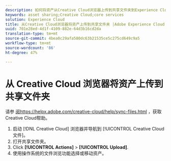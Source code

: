 ```yaml
---
description: 如何将资产从Creative Cloud浏览器上传到共享文件夹到Experience Cloud。
keywords: asset sharing;Creative Cloud;core services
solution: Experience Cloud
title: 从Creative Cloud浏览器将资产上传到共享文件夹 |Adobe Experience Cloud
uuid: 701e28ed-4d1f-4109-882e-64d3b16cd2da
translation-type: tm+mt
source-git-commit: 4bea0c29afa580dc63b21535ce5c275cd649c9a5
workflow-type: tm+mt
source-wordcount: '86'
ht-degree: 47%

---
```



# 从 Creative Cloud 浏览器将资产上传到共享文件夹

请参 [阅https://helpx.adobe.com/creative-cloud/help/sync-files.html](https://helpx.adobe.com/cn/creative-cloud/help/sync-files.html) ，获取Creative Cloud帮助。

1. 启动 [!DNL Creative Cloud] 浏览器并导航到 [!UICONTROL Creative Cloud 文件]。
1. 打开共享文件夹。
1. Click **[!UICONTROL Actions]** > **[!UICONTROL Upload]**.
1. 使用操作系统的文件浏览功能选择或移动资产。
